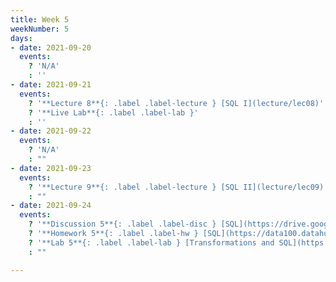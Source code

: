 ```yaml
---
title: Week 5
weekNumber: 5
days:
- date: 2021-09-20
  events:
    ? 'N/A'
    : ''
- date: 2021-09-21
  events:
    ? '**Lecture 8**{: .label .label-lecture } [SQL I](lecture/lec08)'
    ? '**Live Lab**{: .label .label-lab }'
    : ''
- date: 2021-09-22
  events:
    ? 'N/A'
    : ""
- date: 2021-09-23
  events:
    ? '**Lecture 9**{: .label .label-lecture } [SQL II](lecture/lec09)'
    : ""
- date: 2021-09-24
  events:
    ? '**Discussion 5**{: .label .label-disc } [SQL](https://drive.google.com/file/d/1bsY9yQBM2sLir8fBzw9AQC2M-jJfqYVZ/view?usp=sharing) ([solutions](https://drive.google.com/file/d/1Vv7yYX0mnuFAZ2gKQfaLqOoXwveFnA6h/view?usp=sharing))'
    ? '**Homework 5**{: .label .label-hw } [SQL](https://data100.datahub.berkeley.edu/hub/user-redirect/git-pull?repo=https%3A%2F%2Fgithub.com%2FDS-100%2Ffa21&urlpath=lab%2Ftree%2Ffa21%2Fhw%2Fhw5&branch=main) (due Oct 2)'
    ? '**Lab 5**{: .label .label-lab } [Transformations and SQL](https://data100.datahub.berkeley.edu/hub/user-redirect/git-pull?repo=https%3A%2F%2Fgithub.com%2FDS-100%2Ffa21&urlpath=lab%2Ftree%2Ffa21%2Flab%2Flab05&branch=main) (due Sept 28)'
    : ""

---
```

